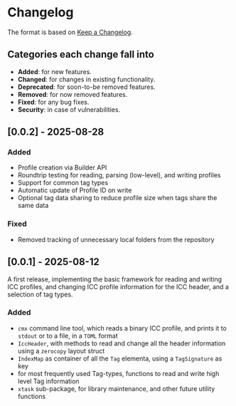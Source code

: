 # Changelog

The format is based on [Keep a Changelog](http://keepachangelog.com/en/1.0.0/).

## Categories each change fall into

* **Added**: for new features.
* **Changed**: for changes in existing functionality.
* **Deprecated**: for soon-to-be removed features.
* **Removed**: for now removed features.
* **Fixed**: for any bug fixes.
* **Security**: in case of vulnerabilities.

## [0.0.2] - 2025-08-28

### Added

* Profile creation via Builder API
* Roundtrip testing for reading, parsing (low-level), and writing profiles
* Support for common tag types
* Automatic update of Profile ID on write
* Optional tag data sharing to reduce profile size when tags share the same data

### Fixed

* Removed tracking of unnecessary local folders from the repository

## [0.0.1] - 2025-08-12

A first release, implementing the basic framework for reading and writing ICC profiles, and changing
ICC profile information for the ICC header, and a selection of tag types.

### Added

* `cmx` command line tool, which reads a binary ICC profile, and prints it to
  `stdout` or to a file, in a `TOML` format
* `IccHeader`, with methods to read and change all the header information using a `zerocopy` layout
  struct
* `IndexMap` as container of all the `Tag` elementa, using a `TagSignature` as key
* for most frequently used Tag-types, functions to read and write high level Tag information
* `xtask` sub-package, for library maintenance, and other future utility functions
